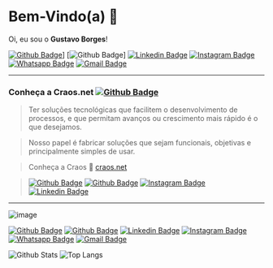 # Bem-Vindo(a) 👋

Oi, eu sou o **Gustavo Borges**!

[![Github Badge](https://img.shields.io/github/followers/gubleo?label=Seguir&style=social)](https://github.com/gubleo)]
[![Github Badge](https://img.shields.io/badge/-Github-000?style=flat-square&logo=Github&logoColor=white&link=https://github.com/gubleo)]
[![Linkedin Badge](https://img.shields.io/badge/-LinkedIn-blue?style=flat-square&logo=Linkedin&logoColor=white&link=https://www.linkedin.com/in/gubleo/)](https://www.linkedin.com/in/gubleo/)
[![Instagram Badge](https://img.shields.io/badge/Instagram-C13584?style=flat-square&labelColor=C13584&logo=instagram&logoColor=white&link=https://www.instagram.com/gubleo/)](https://www.instagram.com/gubleo/)
[![Whatsapp Badge](https://img.shields.io/badge/-Whatsapp-4CA143?style=flat-square&labelColor=4CA143&logo=whatsapp&logoColor=white&link=https://api.whatsapp.com/send?phone=5511972761308)](https://api.whatsapp.com/send?phone=5511972761308)
[![Gmail Badge](https://img.shields.io/badge/-Gmail-c14438?style=flat-square&logo=Gmail&logoColor=white&link=mailto:gustavo@craos.net)](mailto:gustavo@craos.net)

_____

### Conheça a Craos.net  [![Github Badge](https://img.shields.io/github/followers/craos?label=Craos.net&style=social)](https://github.com/Craos/craos)

>Ter soluções tecnológicas que facilitem o desenvolvimento de processos, e que permitam avanços ou crescimento mais rápido é o que desejamos.

>Nosso papel é fabricar soluções que sejam funcionais, objetivas e principalmente simples de usar.

> Conheça a Craos :rocket: [craos.net](https://craos.net/)

> [![Github Badge](https://img.shields.io/github/followers/craos?label=Craos.net&style=social)](https://github.com/Craos/craos) [![Github Badge](https://img.shields.io/badge/-Github-000?style=flat-square&logo=Github&logoColor=white&link=https://github.com/craos)](https://github.com/craos) [![Instagram Badge](https://img.shields.io/badge/craosnet-C13584?style=flat-square&labelColor=C13584&logo=instagram&logoColor=white&link=https://www.instagram.com/craosnet/)](https://www.instagram.com/craosnet/) [![Linkedin Badge](https://img.shields.io/badge/craosnet-blue?style=flat-square&logo=Linkedin&logoColor=white&link=https://www.linkedin.com/company/craosnet)](https://www.linkedin.com/company/64257429/)

_____

![image](https://github.com/saadeghi/saadeghi/blob/master/dino.gif)

[![Github Badge](https://img.shields.io/github/followers/gubleo?label=Seguir&style=social)](https://github.com/gubleo)
[![Github Badge](https://img.shields.io/badge/-Github-000?style=flat-square&logo=Github&logoColor=white&link=https://github.com/gubleo)](https://github.com/gubleo)
[![Linkedin Badge](https://img.shields.io/badge/-LinkedIn-blue?style=flat-square&logo=Linkedin&logoColor=white&link=https://www.linkedin.com/in/gubleo/)](https://www.linkedin.com/in/gubleo/)
[![Instagram Badge](https://img.shields.io/badge/Instagram-C13584?style=flat-square&labelColor=C13584&logo=instagram&logoColor=white&link=https://www.instagram.com/gubleo/)](https://www.instagram.com/gubleo/)
[![Whatsapp Badge](https://img.shields.io/badge/-Whatsapp-4CA143?style=flat-square&labelColor=4CA143&logo=whatsapp&logoColor=white&link=https://api.whatsapp.com/send?phone=5511972761308)](https://api.whatsapp.com/send?phone=5511972761308)
[![Gmail Badge](https://img.shields.io/badge/-Gmail-c14438?style=flat-square&logo=Gmail&logoColor=white&link=mailto:gustavo@craos.net)](mailto:gustavo@craos.net)

![Github Stats](https://github-readme-stats.vercel.app/api?username=gubleo&count_private=true&show_icons=true&include_all_commits=true)
![Top Langs](https://github-readme-stats.vercel.app/api/top-langs/?username=gubleo&hide=TeX&layout=compact)


